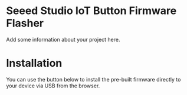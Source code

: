 # Seeed Studio IoT Button Firmware Flasher

Add some information about your project here.

# Installation

You can use the button below to install the pre-built firmware directly to your device via USB from the browser.

<esp-web-install-button manifest="firmware/seeedstudio-iot-button.manifest.json"></esp-web-install-button>

<script type="module" src="https://unpkg.com/esp-web-tools@10/dist/web/install-button.js?module"></script>
